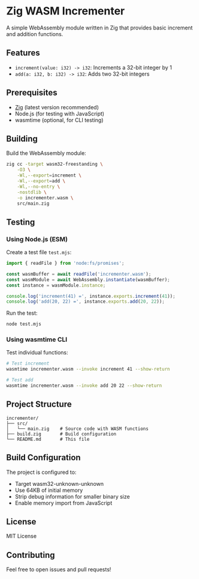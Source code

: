 # Zig WASM Incrementer

A simple WebAssembly module written in Zig that provides basic increment and addition functions.

## Features

- `increment(value: i32) -> i32`: Increments a 32-bit integer by 1
- `add(a: i32, b: i32) -> i32`: Adds two 32-bit integers

## Prerequisites

- [Zig](https://ziglang.org/download/) (latest version recommended)
- Node.js (for testing with JavaScript)
- wasmtime (optional, for CLI testing)

## Building

Build the WebAssembly module:

```bash
zig cc -target wasm32-freestanding \
    -O3 \
    -Wl,--export=increment \
    -Wl,--export=add \
    -Wl,--no-entry \
    -nostdlib \
    -o incrementer.wasm \
    src/main.zig
```

## Testing

### Using Node.js (ESM)

Create a test file `test.mjs`:

```javascript
import { readFile } from 'node:fs/promises';

const wasmBuffer = await readFile('incrementer.wasm');
const wasmModule = await WebAssembly.instantiate(wasmBuffer);
const instance = wasmModule.instance;

console.log('increment(41) =', instance.exports.increment(41));
console.log('add(20, 22) =', instance.exports.add(20, 22));
```

Run the test:
```bash
node test.mjs
```

### Using wasmtime CLI

Test individual functions:
```bash
# Test increment
wasmtime incrementer.wasm --invoke increment 41 --show-return

# Test add
wasmtime incrementer.wasm --invoke add 20 22 --show-return
```

## Project Structure

```
incrementer/
├── src/
│   └── main.zig    # Source code with WASM functions
├── build.zig       # Build configuration
└── README.md       # This file
```

## Build Configuration

The project is configured to:
- Target wasm32-unknown-unknown
- Use 64KB of initial memory
- Strip debug information for smaller binary size
- Enable memory import from JavaScript

## License

MIT License

## Contributing

Feel free to open issues and pull requests! 